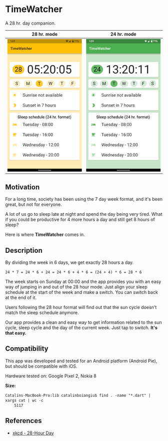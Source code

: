 # TimeWatcher

A 28 hr. day companion.

| 28 hr. mode                                | 24 hr. mode                                |
| ------------------------------------------ | ------------------------------------------ |
| <img src="screenshots/28.png" width="300"> | <img src="screenshots/24.png" width="300"> |

## Motivation

For a long time, society has been using the 7 day week format, and it's been great, but not for everyone.

A lot of us go to sleep late at night and spend the day being very tired. What if you could be productive for 4 more hours a day and still get 8 hours of sleep? 


Here is where __TimeWatcher__ comes in.

## Description

By dividing the week in 6 days, we get exactly 28 hours a day.

``` 
24 * 7 = 24 * 6 + 24 = 24 * 6 + 4 * 6 = (24 + 4) * 6 = 28 * 6
```
The week starts on Sunday at 00:00 and the app provides you with an easy way of jumping in and out of the 28 hour mode. Just align your sleep schedule at the start of the week and make a switch. You can switch back at the end of it.

Users following the 28 hour format will find out that the sun cycle doesn't match the sleep schedule anymore.

Our app provides a clean and easy way to get information related to the sun cycle, sleep cycle and the day of the current week. Just tap to switch. __It's that easy.__

## Compatibility

This app was developed and tested for an Android platform (Android Pie), but should be compatible with iOS.

Hardware tested on: Google Pixel 2, Nokia 8

__Size:__

```
Catalins-MacBook-Pro:lib catalinboiangiu$ find . -name "*.dart" | xargs cat | wc -c
    5117
```

## References

- [xkcd - 28-Hour Day](https://xkcd.com/320/)
 
